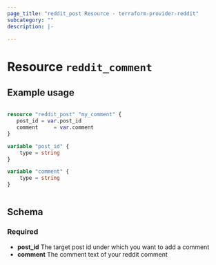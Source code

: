 ```yaml
---
page_title: "reddit_post Resource - terraform-provider-reddit"
subcategory: ""
description: |-
  
---
```


# Resource `reddit_comment`

## Example usage


```terraform 

resource "reddit_post" "my_comment" {
   post_id = var.post_id
   comment     = var.comment
}

variable "post_id" {
    type = string
}

variable "comment" {
    type = string
}



```

## Schema

### Required
- **post_id** The target post id under which you want to add a comment
- **comment** The comment text of your reddit comment
